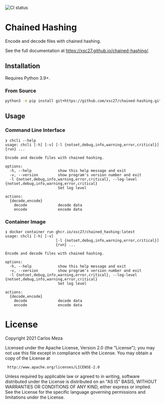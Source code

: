 ![CI status](https://github.com/xsc27/chained-hashing/actions/workflows/ci.yaml/badge.svg?branch=trunk)

# Chained Hashing

Encode and decode files with chained hashing.

See the full documentation at https://xsc27.github.io/chained-hashing/.

## Installation

Requires Python 3.9+.

### From Source

```bash
python3 -m pip install git+https://github.com/xsc27/chained-hashing.git
```

## Usage

### Command Line Interface

```text
❯ chcli --help
usage: chcli [-h] [-v] [-l {notset,debug,info,warning,error,critical}] {run} ...

Encode and decode files with chained hashing.

options:
  -h, --help            show this help message and exit
  -v, --version         show program's version number and exit
  -l {notset,debug,info,warning,error,critical}, --log-level {notset,debug,info,warning,error,critical}
                        Set log level

actions:
  {decode,encode}
    decode              decode data
    encode              encode data
```

### Container Image

```text
❯ docker container run ghcr.io/xsc27/chained_hashing:latest
usage: chcli [-h] [-v]
                       [-l {notset,debug,info,warning,error,critical}]
                       {run} ...

Encode and decode files with chained hashing.

options:
  -h, --help            show this help message and exit
  -v, --version         show program's version number and exit
  -l {notset,debug,info,warning,error,critical}, --log-level {notset,debug,info,warning,error,critical}
                        Set log level

actions:
  {decode,encode}
    decode              decode data
    encode              encode data
```

# License

Copyright 2021 Carlos Meza

Licensed under the Apache License, Version 2.0 (the "License");
you may not use this file except in compliance with the License.
You may obtain a copy of the License at

```
 http://www.apache.org/licenses/LICENSE-2.0
```

Unless required by applicable law or agreed to in writing, software
distributed under the License is distributed on an "AS IS" BASIS,
WITHOUT WARRANTIES OR CONDITIONS OF ANY KIND, either express or implied.
See the License for the specific language governing permissions and
limitations under the License.
